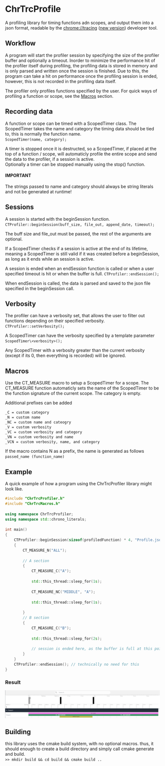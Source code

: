# ChrTrcProfile
A profiling library for timing functions adn scopes, and output them into a json format, readable by the [chrome://tracing](chrome://tracing) ([new version](https://ui.perfetto.dev/)) developer tool.

## Workflow

A program will start the profiler session by specifying the size of the profiler buffer and optionally a timeout. Inorder to minimize the performance hit of the profiler itself during profiling, the profiling data is stored in memory and is only parsed and written once the session is finished. Due to this, the program can take a hit on performance once the profiling session is ended, however, this is not recorded in the profiling data itself.  
  
The profiler only profiles functions specified by the user. For quick ways of profiling a function or scope, see the [Macros](#Macros) section.

## Recording data

A function or scope can be timed with a ScopedTimer class. The ScopedTimer takes the name and category the timing data should be tied to, this is normally the function name.  
`ScopedTimer(name, category);`

A timer is stopped once it is destructed, so a ScopedTimer, if placed at the top of a function / scope, will automaticly profile the entire scope and send the data to the profiler, if a session is active.  
Optionally a timer can be stopped manually using the stop() function.

#### IMPORTANT

The strings passed to name and category should always be string literals and not be generated at runtime!

## Sessions

A session is started with the beginSession function.
`CTProfiler::beginSession(buff_size, file_out, append_date, timeout);`

The buff size and file_out must be passed, the rest of the arguments are optional.

If a ScopedTimer checks if a session is active at the end of its lifetime, meaning a ScopedTimer is still valid if it was created before a beginSession, as long as it ends while an session is active.

A session is ended when an endSession function is called or when a user specified timeout is hit or when the buffer is full.
`CTProfiler::endSession();`

When endSession is called, the  data is parsed and saved to the json file specified in the beginSession call.

## Verbosity

The profiler can have a verbosity set, that allows the user to filter out functions depending on their specified verbosity.
`CTProfiler::setVerbosity();`

A ScopedTimer can have the verbosity specified by a template parameter
`ScopedTimer\<verbosity>();`

Any ScopedTimer with a verbosity greater than the current verbosity (except if its 0, then everything is recorded) will be ignored.

## Macros

Use the CT_MEASURE macro to setup a ScopedTimer for a scope.
The CT_MEASURE function automaticly sets the name of the ScopedTimer to be the function signature of the current scope. The category is empty.

Additional prefixes can be added

```
_C = custom category  
_N = custom name  
_NC = custom name and cateogry  
_V = custom verbosity  
_VC = custom verbosity and category  
_VN = custom verbosity and name  
_VCN = custom verbosity, name, and category  
```

If the macro contains N as a prefix, the name is generated as follows  
`passed_name (function_name)`

## Example
A quick example of how a program using the ChrTrcProfiler library might look like.

```CPP
#include "ChrTrcProfiler.h"
#include "ChrTrcMacros.h"

using namespace ChrTrcProfiler;
using namespace std::chrono_literals;

int main()
{
    CTProfiler::beginSession(sizeof(profiledFunction) * 4, "Profile.json");
    {
        CT_MEASURE_N("ALL");

        // A section
        {
            CT_MEASURE_C("A");

            std::this_thread::sleep_for(1s);

            CT_MEASURE_NC("MIDDLE", "A");

            std::this_thread::sleep_for(1s);

        }
        // B section
        {
            CT_MEASURE_C("B");

            std::this_thread::sleep_for(2s);

            // session is ended here, as the buffer is full at this point
        }
    }
    CTProfiler::endSession(); // technically no need for this
}
```

### Result

![Alternate text](Images/Result.png)

## Building

this library uses the cmake build system, with no optional macros.
thus, it should enough to create a build directory and simply call cmake generate and build.  
`>> mkdir build && cd build && cmake build .. `

